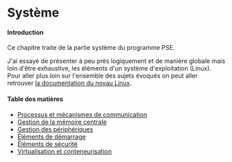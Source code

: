 # Système

#### Introduction

Ce chapitre traite de la partie système du programme PSE.

J'ai essayé de présenter à peu près logiquement et de manière globale mais loin d'être exhaustive,
les éléments d'un système d'exploitation (Linux). Pour aller plus loin sur l'ensemble des sujets
évoqués on peut aller retrouver [la documentation du noyau
Linux](https://www.kernel.org/doc/html/latest/).

#### Table des matières

* [Processus et mécanismes de communication](processus_et_mécanismes_de_communication/index.md)
* [Gestion de la mémoire centrale](gestion_de_la_memoire_centrale/index.md)
* [Gestion des périphériques](gestion_des_peripheriques/index.md)
* [Éléments de démarrage](elements_de_demarrage/index.md)
* [Éléments de sécurité](elements_de_securite/index.md)
* [Virtualisation et conteneurisation](virtualisation_et_conteneurisation/index.md)

